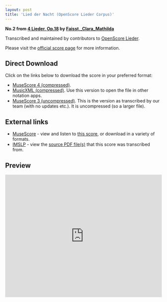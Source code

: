 ```yaml
---
layout: post
title: 'Lied der Nacht (OpenScore Lieder Corpus)'
---
```


__No.2 from [4 Lieder, Op.18](https://fourscoreandmore.org/openscore/lieder/Faisst%2C_Clara_Mathilda/4_Lieder%2C_Op.18/) by [Faisst,_Clara_Mathilda](https://fourscoreandmore.org/openscore/lieder/Faisst%2C_Clara_Mathilda)__

Transcribed and maintained by contributors to [OpenScore Lieder].

Please visit the [official score page] for more information.

[official score page]: https://musescore.com/openscore-lieder-corpus/scores/6570192
[OpenScore Lieder]: https://musescore.com/openscore-lieder-corpus

## Direct Download

Click on the links below to download the score in your preferred format:
- [MuseScore 4 (compressed)](https://fourscoreandmore.org/openscore/lieder/Faisst%2C_Clara_Mathilda/4_Lieder%2C_Op.18/2_Lied_der_Nacht.mscz).
- [MusicXML (compressed)](https://fourscoreandmore.org/openscore/lieder/Faisst%2C_Clara_Mathilda/4_Lieder%2C_Op.18/2_Lied_der_Nacht.mxl). Use this version to open the file in other notation apps.
- [MuseScore 3 (uncompressed)](https://raw.githubusercontent.com/OpenScore/Lieder/refs/heads/main/scores/Faisst%2C_Clara_Mathilda/4_Lieder%2C_Op.18/2_Lied_der_Nacht/lc6570192.mscx). This is the version as transcribed by our team (with no updates etc.). It is uncompressed (so a larger file).

## External links

- [MuseScore] - view and listen to [this score][MuseScore], or download in a variety of formats.
- [IMSLP] - view the [source PDF file(s)][IMSLP] that this score was transcribed from.

[MuseScore]: https://musescore.com/score/6570192
[IMSLP]: https://imslp.org/wiki/Special:ReverseLookup/622485

## Preview

<iframe width="100%" height="394" src="https://musescore.com/openscore-lieder-corpus/scores/6570192/embed" frameborder="0" allowfullscreen allow="autoplay; fullscreen"></iframe>
